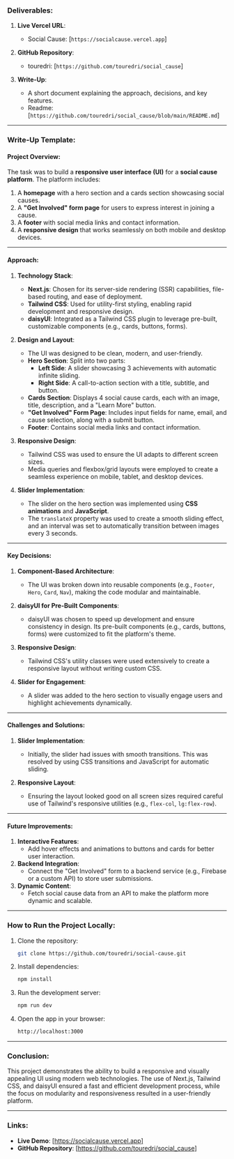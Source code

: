 ### **Deliverables**:
1. **Live Vercel URL**:
   - Social Cause: [`https://socialcause.vercel.app`]

2. **GitHub Repository**:
   - touredri: [`https://github.com/touredri/social_cause`]

3. **Write-Up**:
   - A short document explaining the approach, decisions, and key features.
   - Readme: [`https://github.com/touredri/social_cause/blob/main/README.md`]

---

### **Write-Up Template**:

#### **Project Overview**:
The task was to build a **responsive user interface (UI)** for a **social cause platform**. The platform includes:
1. A **homepage** with a hero section and a cards section showcasing social causes.
2. A **"Get Involved" form page** for users to express interest in joining a cause.
3. A **footer** with social media links and contact information.
4. A **responsive design** that works seamlessly on both mobile and desktop devices.

---

#### **Approach**:
1. **Technology Stack**:
   - **Next.js**: Chosen for its server-side rendering (SSR) capabilities, file-based routing, and ease of deployment.
   - **Tailwind CSS**: Used for utility-first styling, enabling rapid development and responsive design.
   - **daisyUI**: Integrated as a Tailwind CSS plugin to leverage pre-built, customizable components (e.g., cards, buttons, forms).

2. **Design and Layout**:
   - The UI was designed to be clean, modern, and user-friendly.
   - **Hero Section**: Split into two parts:
     - **Left Side**: A slider showcasing 3 achievements with automatic infinite sliding.
     - **Right Side**: A call-to-action section with a title, subtitle, and button.
   - **Cards Section**: Displays 4 social cause cards, each with an image, title, description, and a "Learn More" button.
   - **"Get Involved" Form Page**: Includes input fields for name, email, and cause selection, along with a submit button.
   - **Footer**: Contains social media links and contact information.

3. **Responsive Design**:
   - Tailwind CSS was used to ensure the UI adapts to different screen sizes.
   - Media queries and flexbox/grid layouts were employed to create a seamless experience on mobile, tablet, and desktop devices.

4. **Slider Implementation**:
   - The slider on the hero section was implemented using **CSS animations** and **JavaScript**.
   - The `translateX` property was used to create a smooth sliding effect, and an interval was set to automatically transition between images every 3 seconds.

---

#### **Key Decisions**:
1. **Component-Based Architecture**:
   - The UI was broken down into reusable components (e.g., `Footer`, `Hero`, `Card`, `Nav`), making the code modular and maintainable.

2. **daisyUI for Pre-Built Components**:
   - daisyUI was chosen to speed up development and ensure consistency in design. Its pre-built components (e.g., cards, buttons, forms) were customized to fit the platform's theme.

3. **Responsive Design**:
   - Tailwind CSS's utility classes were used extensively to create a responsive layout without writing custom CSS.

4. **Slider for Engagement**:
   - A slider was added to the hero section to visually engage users and highlight achievements dynamically.

---

#### **Challenges and Solutions**:
1. **Slider Implementation**:
   - Initially, the slider had issues with smooth transitions. This was resolved by using CSS transitions and JavaScript for automatic sliding.

2. **Responsive Layout**:
   - Ensuring the layout looked good on all screen sizes required careful use of Tailwind's responsive utilities (e.g., `flex-col`, `lg:flex-row`).

---

#### **Future Improvements**:
1. **Interactive Features**:
   - Add hover effects and animations to buttons and cards for better user interaction.
2. **Backend Integration**:
   - Connect the "Get Involved" form to a backend service (e.g., Firebase or a custom API) to store user submissions.
3. **Dynamic Content**:
   - Fetch social cause data from an API to make the platform more dynamic and scalable.

---

### **How to Run the Project Locally**:
1. Clone the repository:
   ```bash
   git clone https://github.com/touredri/social-cause.git
   ```
2. Install dependencies:
   ```bash
   npm install
   ```
3. Run the development server:
   ```bash
   npm run dev
   ```
4. Open the app in your browser:
   ```bash
   http://localhost:3000
   ```

---

### **Conclusion**:
This project demonstrates the ability to build a responsive and visually appealing UI using modern web technologies. The use of Next.js, Tailwind CSS, and daisyUI ensured a fast and efficient development process, while the focus on modularity and responsiveness resulted in a user-friendly platform.

---

### **Links**:
- **Live Demo**: [https://socialcause.vercel.app]
- **GitHub Repository**: [https://github.com/touredri/social_cause]
